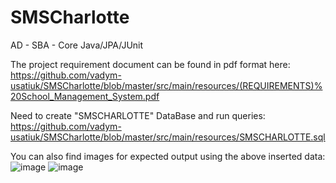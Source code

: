 # SMSCharlotte
AD - SBA - Core Java/JPA/JUnit

The project requirement document can be found in pdf format here:
<br>
https://github.com/vadym-usatiuk/SMSCharlotte/blob/master/src/main/resources/(REQUIREMENTS)%20School_Management_System.pdf

Need to create "SMSCHARLOTTE" DataBase and run queries:
<br>
https://github.com/vadym-usatiuk/SMSCharlotte/blob/master/src/main/resources/SMSCHARLOTTE.sql

You can also find images for expected output using the above inserted data:
<br>
![image](https://user-images.githubusercontent.com/51781534/107393376-ba81bc00-6ac8-11eb-89aa-8df3bf3fa0e1.png)
![image](https://user-images.githubusercontent.com/51781534/107393401-c2d9f700-6ac8-11eb-9bdc-d53dc935596d.png)

